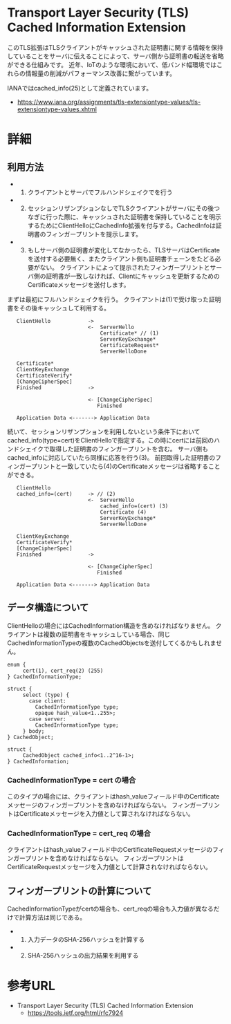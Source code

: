 # Transport Layer Security (TLS) Cached Information Extension
このTLS拡張はTLSクライアントがキャッシュされた証明書に関する情報を保持していることをサーバに伝えることによって、サーバ側から証明書の転送を省略ができる仕組みです。
近年、IoTのような環境において、低バンド幅環境ではこれらの情報量の削減がパフォーマンス改善に繋がっています。

IANAではcached_info(25)として定義されています。
- https://www.iana.org/assignments/tls-extensiontype-values/tls-extensiontype-values.xhtml


# 詳細

## 利用方法
- 1. クライアントとサーバでフルハンドシェイクでを行う
- 2. セッションリザンプションなしでTLSクライアントがサーバにその後つなぎに行った際に、キャッシュされた証明書を保持していることを明示するためにClientHelloにCachedInfo拡張を付与する。CachedInfoは証明書のフィンガープリントを提示します。
- 3. もしサーバ側の証明書が変化してなかったら、TLSサーバはCertificateを送付する必要無く、またクライアント側も証明書チェーンをたどる必要がない。
     クライアントによって提示されたフィンガープリントとサーバ側の証明書が一致しなければ、Clientにキャッシュを更新するためのCertificateメッセージを送付します。


まずは最初にフルハンドシェイクを行う。
クライアントは(1)で受け取った証明書をその後キャッシュして利用する。
```
   ClientHello            ->
                          <-  ServerHello
                              Certificate* // (1)
                              ServerKeyExchange*
                              CertificateRequest*
                              ServerHelloDone

   Certificate*
   ClientKeyExchange
   CertificateVerify*
   [ChangeCipherSpec]
   Finished               ->

                          <- [ChangeCipherSpec]
                             Finished

   Application Data <-------> Application Data
```

続いて、セッションリザンプションを利用しないという条件下においてcached_info(type=cert)をClientHelloで指定する。この時にcertには前回のハンドシェイクで取得した証明書のフィンガープリントを含む。
サーバ側もcached_infoに対応していたら同様に応答を行う(3)。
前回取得した証明書のフィンガープリントと一致していたら(4)のCertificateメッセージは省略することができる。
```
   ClientHello
   cached_info=(cert)     -> // (2)
                          <-  ServerHello
                              cached_info=(cert) (3)
                              Certificate (4)
                              ServerKeyExchange*
                              ServerHelloDone

   ClientKeyExchange
   CertificateVerify*
   [ChangeCipherSpec]
   Finished               ->

                          <- [ChangeCipherSpec]
                             Finished

   Application Data <-------> Application Data
```




## データ構造について
ClientHelloの場合にはCachedInformation構造を含めなければなりません。
クライアントは複数の証明書をキャッシュしている場合、同じCachedInformationTypeの複数のCachedObjectsを送付してくるかもしれません。
```
enum {
     cert(1), cert_req(2) (255)
} CachedInformationType;

struct {
     select (type) {
       case client:
         CachedInformationType type;
         opaque hash_value<1..255>;
       case server:
         CachedInformationType type;
     } body;
} CachedObject;

struct {
     CachedObject cached_info<1..2^16-1>;
} CachedInformation;
```

### CachedInformationType = cert の場合
このタイプの場合には、クライアントはhash_valueフィールド中のCertificateメッセージのフィンガープリントを含めなければならない。
フィンガープリントはCertificateメッセージを入力値として算されなければならない。

### CachedInformationType = cert_req の場合
クライアントはhash_valueフィールド中のCertificateRequestメッセージのフィンガープリントを含めなければならない。
フィンガープリントはCertificateRequestメッセージを入力値として計算されなければならない。


## フィンガープリントの計算について
CachedInformationTypeがcertの場合も、cert_reqの場合も入力値が異なるだけで計算方法は同じである。
- 1. 入力データのSHA-256ハッシュを計算する
- 2. SHA-256ハッシュの出力結果を利用する


# 参考URL
- Transport Layer Security (TLS) Cached Information Extension
  - https://tools.ietf.org/html/rfc7924
